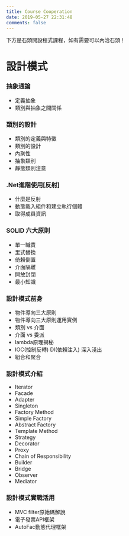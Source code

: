 ```yaml
---
title: Course Cooperation
date: 2019-05-27 22:31:48
comments: false
---
```


下方是石頭開設程式課程，如有需要可以內洽石頭！

# 設計模式

### 抽象通論
* 定義抽象
* 類別與抽象之間關係

### 類別的設計
* 類別的定義與特徵
* 類別的設計
* 內聚性
* 抽象類別
* 靜態類別注意

### .Net進階使用[反射]
* 什麼是反射
* 動態載入組件和建立執行個體
* 取得成員資訊

### SOLID 六大原則
* 單一職責
* 里式替換
* 倚賴倒置
* 介面隔離
* 開放封閉
* 最小知識

### 設計模式前身
* 物件導向三大原則
* 物件導向三大原則運用實例
* 類別 vs 介面
* 介面 vs 委派
* lambda原理揭秘
* IOC(控制反轉) DI(依賴注入) 深入淺出
* 組合和聚合

### 設計模式介紹
* Iterator
* Facade
* Adapter
* Singleton
* Factory Method
* Simple Factory
* Abstract Factory
* Template Method
* Strategy
* Decorator
* Proxy
* Chain of Responsibility
* Builder
* Bridge
* Observer
* Mediator

### 設計模式實戰活用

* MVC filter原始碼解說
* 電子發票API框架
* AutoFac動態代理框架

